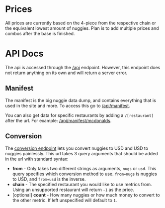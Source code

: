 # Prices

All prices are currently based on the 4-piece from the respective chain or the equivalent lowest amount of nuggies. Plan is to add multiple prices and combos after the base is finished.

# API Docs

The api is accessed through the [/api](https://nuggies.shinthebin.ml/api) endpoint. However, this endpoint does not return anything on its own and will return a server error.

## Manifest

The manifest is the big nuggie data dump, and contains everything that is used in the site and more. To access this go to [/api/manifest](https://nuggies.shinthebin.ml/api/manifest). 

You can also get data for specific restaurants by adding a `/[restaurant]` after the url. For example: [/api/manifest/mcdonalds](https://nuggies.shinthebin.ml/api/manifest/mcdonalds).

## Conversion

The [conversion endpoint](https://nuggies.shinthebin.ml/conversion) lets you convert nuggies to USD and USD to nuggies painlessly. This url takes 3 query arguments that should be added in the url with standard syntax:

- **from** - Only takes two different strings as arguments, `nugs` or `usd`. This query specifies which conversion method to use. `from=nugs` is nuggies to USD, and `from=usd` is the inverse.
- **chain** - The specified restaurant you would like to use metrics from. Using an unsupported restaurant will return `-1` as the price.
- [optional] **count** - How many nuggies or how much money to convert to the other metric. If left unspecified will default to `1`.